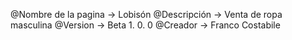 @Nombre de la pagina -> Lobisón
@Descripción -> Venta de ropa masculina
@Version -> Beta 1. 0. 0 
@Creador -> Franco Costabile